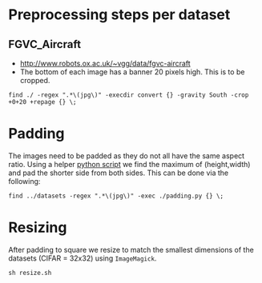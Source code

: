 # Preprocessing steps per dataset

## FGVC_Aircraft

- http://www.robots.ox.ac.uk/~vgg/data/fgvc-aircraft
- The bottom of each image has a banner 20 pixels high. This is to be cropped.

```
find ./ -regex ".*\(jpg\)" -execdir convert {} -gravity South -crop +0+20 +repage {} \;
```


# Padding 

The images need to be padded as they do not all have the same aspect
ratio. Using a helper [python script](./padding.py) we find the maximum of
(height,width) and pad the shorter side from both sides.
This can be done via the following:

```
find ../datasets -regex ".*\(jpg\)" -exec ./padding.py {} \;
```

# Resizing 

After padding to square we resize to match the smallest dimensions of
the datasets (CIFAR = 32x32) using `ImageMagick`.

```
sh resize.sh
```
